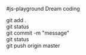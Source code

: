 #js-playground 
Dream coding

git add .<br>
git status<br>
git commit -m "message"<br>
git status<br>
git push origin master<br>
